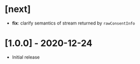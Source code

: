 # [next]

- **fix**: clarify semantics of stream returned by `rawConsentInfo`

# [1.0.0] - 2020-12-24

- Initial release
